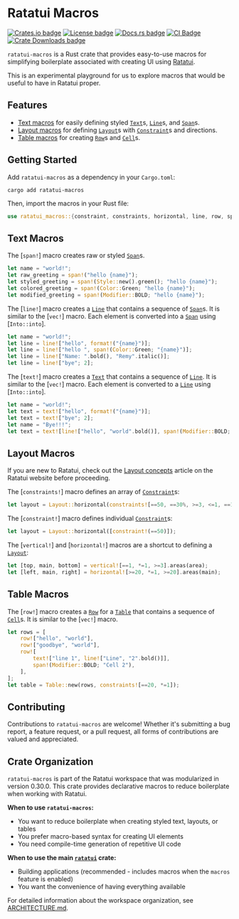 # Ratatui Macros

[![Crates.io badge]][ratatui_macros crate]
[![License badge]](./LICENSE)
[![Docs.rs badge]][API Docs]
[![CI Badge]][CI Status]
[![Crate Downloads badge]][ratatui_macros crate]

<!-- ⚠️ DO NOT EDIT THIS FILE DIRECTLY, EDIT lib.rs AND THEN RUN `cargo rdme` to update this file. -->
<!-- cargo-rdme start -->

`ratatui-macros` is a Rust crate that provides easy-to-use macros for simplifying boilerplate
associated with creating UI using [Ratatui].

This is an experimental playground for us to explore macros that would be useful to have in
Ratatui proper.

## Features

- [Text macros](#text-macros) for easily defining styled [`Text`]s, [`Line`]s, and [`Span`]s.
- [Layout macros](#layout-macros) for defining [`Layout`]s with [`Constraint`]s and directions.
- [Table macros](#table-macros) for creating [`Row`]s and [`Cell`]s.

## Getting Started

Add `ratatui-macros` as a dependency in your `Cargo.toml`:

```shell
cargo add ratatui-macros
```

Then, import the macros in your Rust file:

```rust
use ratatui_macros::{constraint, constraints, horizontal, line, row, span, text, vertical};
```

## Text Macros

The [`span!`] macro creates raw or styled [`Span`]s.

```rust
let name = "world!";
let raw_greeting = span!("hello {name}");
let styled_greeting = span!(Style::new().green(); "hello {name}");
let colored_greeting = span!(Color::Green; "hello {name}");
let modified_greeting = span!(Modifier::BOLD; "hello {name}");
```

The [`line!`] macro creates a [`Line`] that contains a sequence of [`Span`]s. It is similar to
the [`vec!`] macro. Each element is converted into a [`Span`] using [`Into::into`].

```rust
let name = "world!";
let line = line!["hello", format!("{name}")];
let line = line!["hello ", span!(Color::Green; "{name}")];
let line = line!["Name: ".bold(), "Remy".italic()];
let line = line!["bye"; 2];
```

The [`text!`] macro creates a [`Text`] that contains a sequence of [`Line`]. It is similar to
the [`vec!`] macro. Each element is converted to a [`Line`] using [`Into::into`].

```rust
let name = "world!";
let text = text!["hello", format!("{name}")];
let text = text!["bye"; 2];
let name = "Bye!!!";
let text = text![line!["hello", "world".bold()], span!(Modifier::BOLD; "{name}")];
```

## Layout Macros

If you are new to Ratatui, check out the [Layout concepts] article on the Ratatui website before
proceeding.

The [`constraints!`] macro defines an array of [`Constraint`]s:

```rust
let layout = Layout::horizontal(constraints![==50, ==30%, >=3, <=1, ==1/2, *=1]);
```

The [`constraint!`] macro defines individual [`Constraint`]s:

```rust
let layout = Layout::horizontal([constraint!(==50)]);
```

The [`vertical!`] and [`horizontal!`] macros are a shortcut to defining a [`Layout`]:

```rust
let [top, main, bottom] = vertical![==1, *=1, >=3].areas(area);
let [left, main, right] = horizontal![>=20, *=1, >=20].areas(main);
```

## Table Macros

The [`row!`] macro creates a [`Row`] for a [`Table`] that contains a sequence of [`Cell`]s. It
is similar to the [`vec!`] macro.

```rust
let rows = [
    row!["hello", "world"],
    row!["goodbye", "world"],
    row![
        text!["line 1", line!["Line", "2".bold()]],
        span!(Modifier::BOLD; "Cell 2"),
    ],
];
let table = Table::new(rows, constraints![==20, *=1]);
```

## Contributing

Contributions to `ratatui-macros` are welcome! Whether it's submitting a bug report, a feature
request, or a pull request, all forms of contributions are valued and appreciated.

## Crate Organization

`ratatui-macros` is part of the Ratatui workspace that was modularized in version 0.30.0.
This crate provides declarative macros to reduce boilerplate when working with
Ratatui.

**When to use `ratatui-macros`:**

- You want to reduce boilerplate when creating styled text, layouts, or tables
- You prefer macro-based syntax for creating UI elements
- You need compile-time generation of repetitive UI code

**When to use the main [`ratatui`] crate:**

- Building applications (recommended - includes macros when the `macros` feature is enabled)
- You want the convenience of having everything available

For detailed information about the workspace organization, see [ARCHITECTURE.md].

[`ratatui`]: https://crates.io/crates/ratatui
[ARCHITECTURE.md]: https://github.com/ratatui/ratatui/blob/main/ARCHITECTURE.md

[Crates.io badge]: https://img.shields.io/crates/v/ratatui-macros?logo=rust&style=flat-square
[License badge]: https://img.shields.io/crates/l/ratatui-macros
[CI Badge]:
  https://img.shields.io/github/actions/workflow/status/ratatui/ratatui/ci.yml?logo=github&style=flat-square
[Docs.rs badge]: https://img.shields.io/docsrs/ratatui-macros?logo=rust&style=flat-square
[Crate Downloads badge]:
    https://img.shields.io/crates/d/ratatui-macros?logo=rust&style=flat-square
[ratatui_macros crate]: https://crates.io/crates/ratatui-macros
[API Docs]: https://docs.rs/ratatui-macros
[CI Status]: https://github.com/ratatui/ratatui/actions
[Ratatui]: https://github.com/ratatui/ratatui
[Layout concepts]: https://ratatui.rs/concepts/layout
[`Constraint`]: ratatui_core::layout::Constraint
[`Layout`]: ratatui_core::layout::Layout
[`Span`]: ratatui_core::text::Span
[`Line`]: ratatui_core::text::Line
[`Text`]: ratatui_core::text::Text
[`Row`]: ratatui_widgets::table::Row
[`Cell`]: ratatui_widgets::table::Cell
[`Table`]: ratatui_widgets::table::Table

<!-- cargo-rdme end -->
